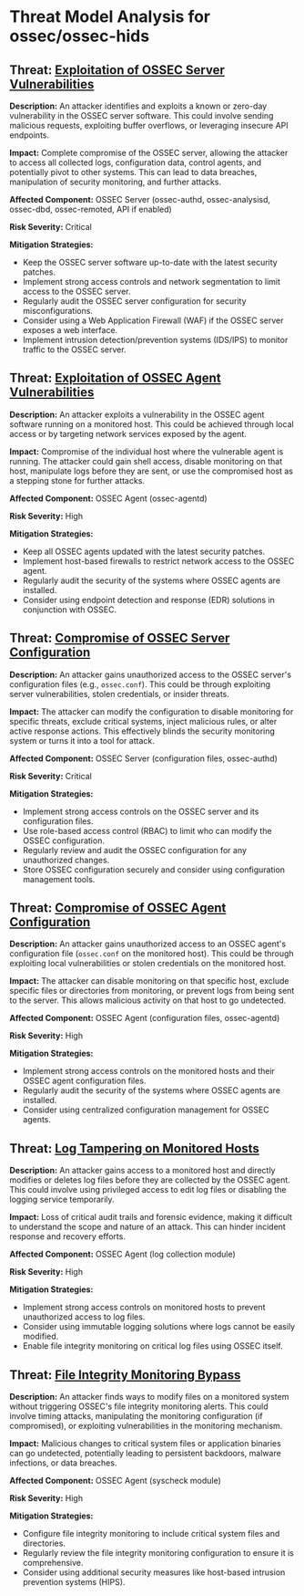 # Threat Model Analysis for ossec/ossec-hids

## Threat: [Exploitation of OSSEC Server Vulnerabilities](./threats/exploitation_of_ossec_server_vulnerabilities.md)

**Description:** An attacker identifies and exploits a known or zero-day vulnerability in the OSSEC server software. This could involve sending malicious requests, exploiting buffer overflows, or leveraging insecure API endpoints.

**Impact:**  Complete compromise of the OSSEC server, allowing the attacker to access all collected logs, configuration data, control agents, and potentially pivot to other systems. This can lead to data breaches, manipulation of security monitoring, and further attacks.

**Affected Component:** OSSEC Server (ossec-authd, ossec-analysisd, ossec-dbd, ossec-remoted, API if enabled)

**Risk Severity:** Critical

**Mitigation Strategies:**
*   Keep the OSSEC server software up-to-date with the latest security patches.
*   Implement strong access controls and network segmentation to limit access to the OSSEC server.
*   Regularly audit the OSSEC server configuration for security misconfigurations.
*   Consider using a Web Application Firewall (WAF) if the OSSEC server exposes a web interface.
*   Implement intrusion detection/prevention systems (IDS/IPS) to monitor traffic to the OSSEC server.

## Threat: [Exploitation of OSSEC Agent Vulnerabilities](./threats/exploitation_of_ossec_agent_vulnerabilities.md)

**Description:** An attacker exploits a vulnerability in the OSSEC agent software running on a monitored host. This could be achieved through local access or by targeting network services exposed by the agent.

**Impact:** Compromise of the individual host where the vulnerable agent is running. The attacker could gain shell access, disable monitoring on that host, manipulate logs before they are sent, or use the compromised host as a stepping stone for further attacks.

**Affected Component:** OSSEC Agent (ossec-agentd)

**Risk Severity:** High

**Mitigation Strategies:**
*   Keep all OSSEC agents updated with the latest security patches.
*   Implement host-based firewalls to restrict network access to the OSSEC agent.
*   Regularly audit the security of the systems where OSSEC agents are installed.
*   Consider using endpoint detection and response (EDR) solutions in conjunction with OSSEC.

## Threat: [Compromise of OSSEC Server Configuration](./threats/compromise_of_ossec_server_configuration.md)

**Description:** An attacker gains unauthorized access to the OSSEC server's configuration files (e.g., `ossec.conf`). This could be through exploiting server vulnerabilities, stolen credentials, or insider threats.

**Impact:** The attacker can modify the configuration to disable monitoring for specific threats, exclude critical systems, inject malicious rules, or alter active response actions. This effectively blinds the security monitoring system or turns it into a tool for attack.

**Affected Component:** OSSEC Server (configuration files, ossec-authd)

**Risk Severity:** Critical

**Mitigation Strategies:**
*   Implement strong access controls on the OSSEC server and its configuration files.
*   Use role-based access control (RBAC) to limit who can modify the OSSEC configuration.
*   Regularly review and audit the OSSEC configuration for any unauthorized changes.
*   Store OSSEC configuration securely and consider using configuration management tools.

## Threat: [Compromise of OSSEC Agent Configuration](./threats/compromise_of_ossec_agent_configuration.md)

**Description:** An attacker gains unauthorized access to an OSSEC agent's configuration file (`ossec.conf` on the monitored host). This could be through exploiting local vulnerabilities or stolen credentials on the monitored host.

**Impact:** The attacker can disable monitoring on that specific host, exclude specific files or directories from monitoring, or prevent logs from being sent to the server. This allows malicious activity on that host to go undetected.

**Affected Component:** OSSEC Agent (configuration files, ossec-agentd)

**Risk Severity:** High

**Mitigation Strategies:**
*   Implement strong access controls on the monitored hosts and their OSSEC agent configuration files.
*   Regularly audit the security of the systems where OSSEC agents are installed.
*   Consider using centralized configuration management for OSSEC agents.

## Threat: [Log Tampering on Monitored Hosts](./threats/log_tampering_on_monitored_hosts.md)

**Description:** An attacker gains access to a monitored host and directly modifies or deletes log files before they are collected by the OSSEC agent. This could involve using privileged access to edit log files or disabling the logging service temporarily.

**Impact:** Loss of critical audit trails and forensic evidence, making it difficult to understand the scope and nature of an attack. This can hinder incident response and recovery efforts.

**Affected Component:** OSSEC Agent (log collection module)

**Risk Severity:** High

**Mitigation Strategies:**
*   Implement strong access controls on monitored hosts to prevent unauthorized access to log files.
*   Consider using immutable logging solutions where logs cannot be easily modified.
*   Enable file integrity monitoring on critical log files using OSSEC itself.

## Threat: [File Integrity Monitoring Bypass](./threats/file_integrity_monitoring_bypass.md)

**Description:** An attacker finds ways to modify files on a monitored system without triggering OSSEC's file integrity monitoring alerts. This could involve timing attacks, manipulating the monitoring configuration (if compromised), or exploiting vulnerabilities in the monitoring mechanism.

**Impact:**  Malicious changes to critical system files or application binaries can go undetected, potentially leading to persistent backdoors, malware infections, or data breaches.

**Affected Component:** OSSEC Agent (syscheck module)

**Risk Severity:** High

**Mitigation Strategies:**
*   Configure file integrity monitoring to include critical system files and directories.
*   Regularly review the file integrity monitoring configuration to ensure it is comprehensive.
*   Consider using additional security measures like host-based intrusion prevention systems (HIPS).

